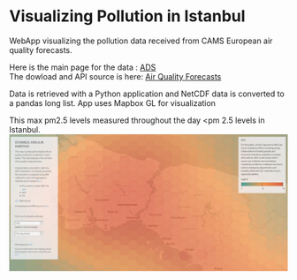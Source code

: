 # Visualizing Pollution in Istanbul
WebApp visualizing the pollution data received from CAMS European air quality forecasts.

Here is the main page for the data : <a href = 'https://ads.atmosphere.copernicus.eu/cdsapp#!/home'>ADS</a>  
The dowload and API source is here: <a href = 'https://ads.atmosphere.copernicus.eu/cdsapp#!/dataset/cams-europe-air-quality-forecasts?tab=form'>Air Quality Forecasts</a>  

Data is retrieved with a Python application and NetCDF data is converted to a pandas long list. 
App uses Mapbox GL for visualization

This max pm2.5 levels measured throughout the day <pm 2.5 levels in Istanbul. <br>
<img src='https://raw.githubusercontent.com/PrattSAVI/PollutionIstanbul/master/img/Cover.JPG'>
